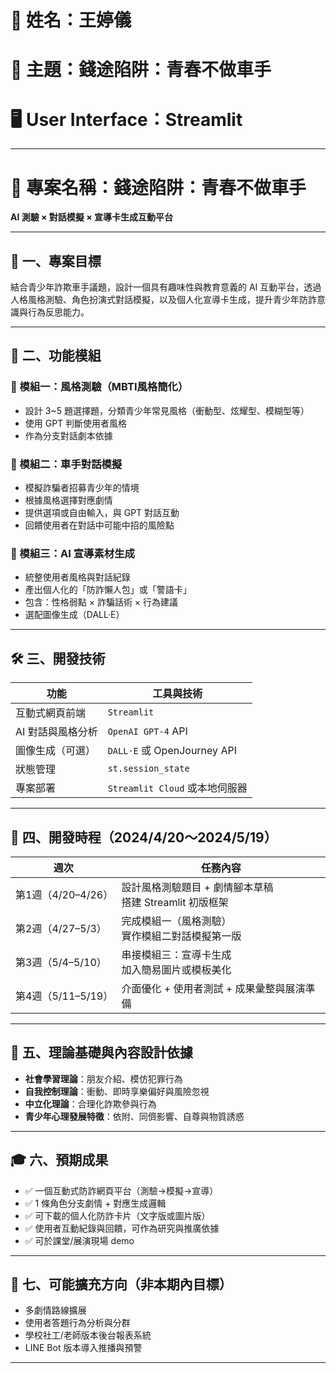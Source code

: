 # 👤 姓名：王婷儀  
# 📌 主題：錢途陷阱：青春不做車手  
# 🖥️ User Interface：Streamlit

---

# 🎯 專案名稱：錢途陷阱：青春不做車手  
**AI 測驗 × 對話模擬 × 宣導卡生成互動平台**

---

## 🧾 一、專案目標  
結合青少年詐欺車手議題，設計一個具有趣味性與教育意義的 AI 互動平台，透過人格風格測驗、角色扮演式對話模擬，以及個人化宣導卡生成，提升青少年防詐意識與行為反思能力。

---

## 🧱 二、功能模組

### 🔹 模組一：風格測驗（MBTI風格簡化）
- 設計 3~5 題選擇題，分類青少年常見風格（衝動型、炫耀型、模糊型等）
- 使用 GPT 判斷使用者風格
- 作為分支對話劇本依據

### 🔹 模組二：車手對話模擬
- 模擬詐騙者招募青少年的情境
- 根據風格選擇對應劇情
- 提供選項或自由輸入，與 GPT 對話互動
- 回饋使用者在對話中可能中招的風險點

### 🔹 模組三：AI 宣導素材生成
- 統整使用者風格與對話紀錄
- 產出個人化的「防詐懶人包」或「警語卡」
- 包含：性格弱點 × 詐騙話術 × 行為建議
- 選配圖像生成（DALL·E）

---

## 🛠️ 三、開發技術

| 功能            | 工具與技術                        |
|-----------------|-----------------------------------|
| 互動式網頁前端  | `Streamlit`                      |
| AI 對話與風格分析 | `OpenAI GPT-4` API                |
| 圖像生成（可選） | `DALL·E` 或 OpenJourney API       |
| 狀態管理        | `st.session_state`                |
| 專案部署        | `Streamlit Cloud` 或本地伺服器    |

---

## 📆 四、開發時程（2024/4/20～2024/5/19）

| 週次 | 任務內容                                                         |
|------|------------------------------------------------------------------|
| 第1週（4/20–4/26） | 設計風格測驗題目 + 劇情腳本草稿<br>搭建 Streamlit 初版框架 |
| 第2週（4/27–5/3）  | 完成模組一（風格測驗）<br>實作模組二對話模擬第一版         |
| 第3週（5/4–5/10）  | 串接模組三：宣導卡生成<br>加入簡易圖片或模板美化             |
| 第4週（5/11–5/19） | 介面優化 + 使用者測試 + 成果彙整與展演準備                   |

---

## 🧠 五、理論基礎與內容設計依據

- **社會學習理論**：朋友介紹、模仿犯罪行為
- **自我控制理論**：衝動、即時享樂偏好與風險忽視
- **中立化理論**：合理化詐欺參與行為
- **青少年心理發展特徵**：依附、同儕影響、自尊與物質誘惑

---

## 🎓 六、預期成果

- ✅ 一個互動式防詐網頁平台（測驗→模擬→宣導）
- ✅ 1 條角色分支劇情 + 對應生成邏輯
- ✅ 可下載的個人化防詐卡片（文字版或圖片版）
- ✅ 使用者互動紀錄與回饋，可作為研究與推廣依據
- ✅ 可於課堂/展演現場 demo

---

## 🔗 七、可能擴充方向（非本期內目標）

- 多劇情路線擴展
- 使用者答題行為分析與分群
- 學校社工/老師版本後台報表系統
- LINE Bot 版本導入推播與預警

---

